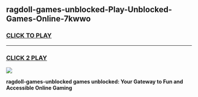
## ragdoll-games-unblocked-Play-Unblocked-Games-Online-7kwwo
<h3>
<a href="https://premium76.site?title=ragdoll-games-unblocked&ref=24A">CLICK TO PLAY</a></h3>
<hr>

<h3>
<a href="https://premium76.site?title=ragdoll-games-unblocked&ref=24A">CLICK 2 PLAY</a>
  
</h3>

<a href="https://premium76.site?title=ragdoll-games-unblocked&ref=24A"><img src="https://clearcache.store/games.png"></a>


**ragdoll-games-unblocked games unblocked: Your Gateway to Fun and Accessible Online Gaming**
